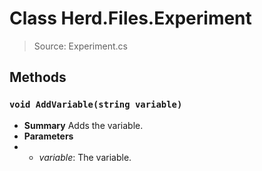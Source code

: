 # Class Herd.Files.Experiment
> Source: Experiment.cs
## Methods
### ``void AddVariable(string variable)``
* **Summary**
  Adds the variable.
* **Parameters**
* * _variable_: The variable.
